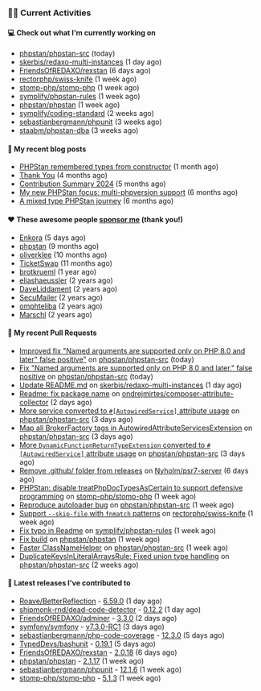 ### 👨‍💻 Current Activities


#### 💻 Check out what I'm currently working on

- [phpstan/phpstan-src](https://github.com/phpstan/phpstan-src) (today)
- [skerbis/redaxo-multi-instances](https://github.com/skerbis/redaxo-multi-instances) (1 day ago)
- [FriendsOfREDAXO/rexstan](https://github.com/FriendsOfREDAXO/rexstan) (6 days ago)
- [rectorphp/swiss-knife](https://github.com/rectorphp/swiss-knife) (1 week ago)
- [stomp-php/stomp-php](https://github.com/stomp-php/stomp-php) (1 week ago)
- [symplify/phpstan-rules](https://github.com/symplify/phpstan-rules) (1 week ago)
- [phpstan/phpstan](https://github.com/phpstan/phpstan) (1 week ago)
- [symplify/coding-standard](https://github.com/symplify/coding-standard) (2 weeks ago)
- [sebastianbergmann/phpunit](https://github.com/sebastianbergmann/phpunit) (3 weeks ago)
- [staabm/phpstan-dba](https://github.com/staabm/phpstan-dba) (3 weeks ago)


#### 📜 My recent blog posts

- [PHPStan remembered types from constructor](https://staabm.github.io/2025/04/15/phpstan-remember-constructor-types.html) (1 month ago)
- [Thank You](https://staabm.github.io/2025/01/24/thank-you.html) (4 months ago)
- [Contribution Summary 2024](https://staabm.github.io/2024/12/11/contribution-summary-2024.html) (5 months ago)
- [My new PHPStan focus: multi-phpversion support](https://staabm.github.io/2024/11/28/phpstan-php-version-in-scope.html) (6 months ago)
- [A mixed type PHPStan journey](https://staabm.github.io/2024/11/26/phpstan-mixed-types.html) (6 months ago)


#### ❤️ These awesome people [sponsor me](https://github.com/sponsors/staabm) (thank you!)

- [Enkora](https://github.com/Enkora) (5 days ago)
- [phpstan](https://github.com/phpstan) (9 months ago)
- [oliverklee](https://github.com/oliverklee) (10 months ago)
- [TicketSwap](https://github.com/TicketSwap) (11 months ago)
- [brotkrueml](https://github.com/brotkrueml) (1 year ago)
- [eliashaeussler](https://github.com/eliashaeussler) (2 years ago)
- [DaveLiddament](https://github.com/DaveLiddament) (2 years ago)
- [SecuMailer](https://github.com/SecuMailer) (2 years ago)
- [omphteliba](https://github.com/omphteliba) (2 years ago)
- [Marschl](https://github.com/Marschl) (2 years ago)


#### 🔨 My recent Pull Requests

- [Improved fix &#34;Named arguments are supported only on PHP 8.0 and later&#34; false positive&#34;](https://github.com/phpstan/phpstan-src/pull/4033) on [phpstan/phpstan-src](https://github.com/phpstan/phpstan-src) (today)
- [Fix &#34;Named arguments are supported only on PHP 8.0 and later.&#34; false positive](https://github.com/phpstan/phpstan-src/pull/4032) on [phpstan/phpstan-src](https://github.com/phpstan/phpstan-src) (today)
- [Update README.md](https://github.com/skerbis/redaxo-multi-instances/pull/1) on [skerbis/redaxo-multi-instances](https://github.com/skerbis/redaxo-multi-instances) (1 day ago)
- [Readme: fix package name](https://github.com/ondrejmirtes/composer-attribute-collector/pull/1) on [ondrejmirtes/composer-attribute-collector](https://github.com/ondrejmirtes/composer-attribute-collector) (2 days ago)
- [More service converted to `#[AutowiredService]` attribute usage](https://github.com/phpstan/phpstan-src/pull/4024) on [phpstan/phpstan-src](https://github.com/phpstan/phpstan-src) (3 days ago)
- [Map all BrokerFactory tags in AutowiredAttributeServicesExtension](https://github.com/phpstan/phpstan-src/pull/4021) on [phpstan/phpstan-src](https://github.com/phpstan/phpstan-src) (3 days ago)
- [More `DynamicFunctionReturnTypeExtension` converted to `#[AutowiredService]` attribute usage](https://github.com/phpstan/phpstan-src/pull/4019) on [phpstan/phpstan-src](https://github.com/phpstan/phpstan-src) (3 days ago)
- [Remove .github/ folder from releases](https://github.com/Nyholm/psr7-server/pull/61) on [Nyholm/psr7-server](https://github.com/Nyholm/psr7-server) (6 days ago)
- [PHPStan: disable treatPhpDocTypesAsCertain to support defensive programming](https://github.com/stomp-php/stomp-php/pull/185) on [stomp-php/stomp-php](https://github.com/stomp-php/stomp-php) (1 week ago)
- [Reproduce autoloader bug](https://github.com/phpstan/phpstan-src/pull/4003) on [phpstan/phpstan-src](https://github.com/phpstan/phpstan-src) (1 week ago)
- [Support `--skip-file` with `fnmatch` patterns](https://github.com/rectorphp/swiss-knife/pull/99) on [rectorphp/swiss-knife](https://github.com/rectorphp/swiss-knife) (1 week ago)
- [Fix typo in Readme](https://github.com/symplify/phpstan-rules/pull/228) on [symplify/phpstan-rules](https://github.com/symplify/phpstan-rules) (1 week ago)
- [Fix build](https://github.com/phpstan/phpstan/pull/13047) on [phpstan/phpstan](https://github.com/phpstan/phpstan) (1 week ago)
- [Faster ClassNameHelper](https://github.com/phpstan/phpstan-src/pull/3994) on [phpstan/phpstan-src](https://github.com/phpstan/phpstan-src) (1 week ago)
- [DuplicateKeysInLiteralArraysRule: Fixed union type handling](https://github.com/phpstan/phpstan-src/pull/3993) on [phpstan/phpstan-src](https://github.com/phpstan/phpstan-src) (2 weeks ago)


#### 🔭 Latest releases I've contributed to

- [Roave/BetterReflection](https://github.com/Roave/BetterReflection) - [6.59.0](https://github.com/Roave/BetterReflection/releases/tag/6.59.0) (1 day ago)
- [shipmonk-rnd/dead-code-detector](https://github.com/shipmonk-rnd/dead-code-detector) - [0.12.2](https://github.com/shipmonk-rnd/dead-code-detector/releases/tag/0.12.2) (1 day ago)
- [FriendsOfREDAXO/adminer](https://github.com/FriendsOfREDAXO/adminer) - [3.3.0](https://github.com/FriendsOfREDAXO/adminer/releases/tag/3.3.0) (2 days ago)
- [symfony/symfony](https://github.com/symfony/symfony) - [v7.3.0-RC1](https://github.com/symfony/symfony/releases/tag/v7.3.0-RC1) (3 days ago)
- [sebastianbergmann/php-code-coverage](https://github.com/sebastianbergmann/php-code-coverage) - [12.3.0](https://github.com/sebastianbergmann/php-code-coverage/releases/tag/12.3.0) (5 days ago)
- [TypedDevs/bashunit](https://github.com/TypedDevs/bashunit) - [0.19.1](https://github.com/TypedDevs/bashunit/releases/tag/0.19.1) (5 days ago)
- [FriendsOfREDAXO/rexstan](https://github.com/FriendsOfREDAXO/rexstan) - [2.0.18](https://github.com/FriendsOfREDAXO/rexstan/releases/tag/2.0.18) (6 days ago)
- [phpstan/phpstan](https://github.com/phpstan/phpstan) - [2.1.17](https://github.com/phpstan/phpstan/releases/tag/2.1.17) (1 week ago)
- [sebastianbergmann/phpunit](https://github.com/sebastianbergmann/phpunit) - [12.1.6](https://github.com/sebastianbergmann/phpunit/releases/tag/12.1.6) (1 week ago)
- [stomp-php/stomp-php](https://github.com/stomp-php/stomp-php) - [5.1.3](https://github.com/stomp-php/stomp-php/releases/tag/5.1.3) (1 week ago)
